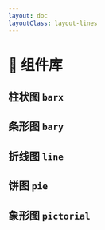 ```yaml
---
layout: doc
layoutClass: layout-lines
---
```


<script lang="ts" setup>
import BarxIndex from './barx/index.vue'
import BaryIndex from './bary/index.vue'
import LineIndex from './line/index.vue'
import PieIndex from './pie/index.vue'
import PictorialIndex from './pictorial/index.vue'
</script>

# 🍓 组件库

## 柱状图 `barx`

<barx-index />

## 条形图 `bary`

<bary-index />

## 折线图 `line`

<line-index />

## 饼图 `pie`

<pie-index />

## 象形图 `pictorial`

<pictorial-index />
